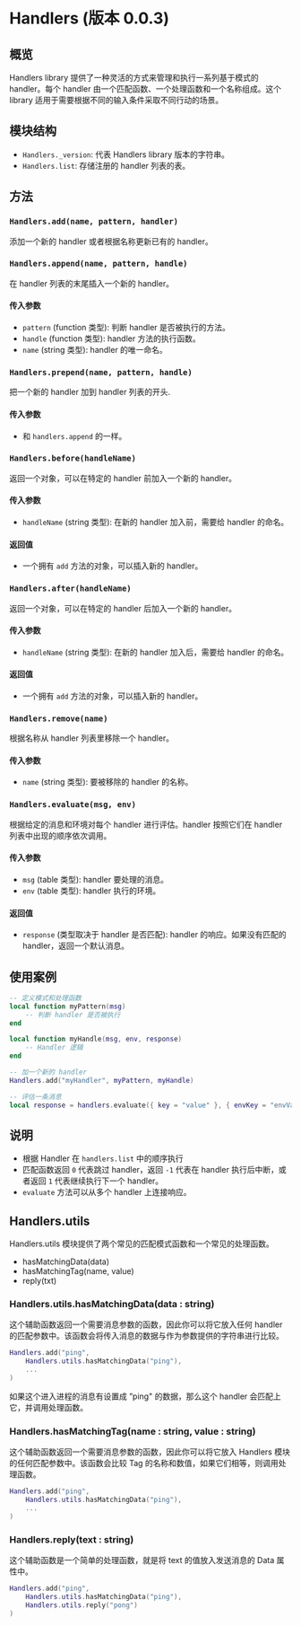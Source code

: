 # Handlers (版本 0.0.3)

## 概览

Handlers library 提供了一种灵活的方式来管理和执行一系列基于模式的 handler。每个 handler 由一个匹配函数、一个处理函数和一个名称组成。这个 library 适用于需要根据不同的输入条件采取不同行动的场景。

## 模块结构

- `Handlers._version`: 代表 Handlers library 版本的字符串。
- `Handlers.list`: 存储注册的 handler 列表的表。

## 方法

### `Handlers.add(name, pattern, handler)`

添加一个新的 handler 或者根据名称更新已有的 handler。

### `Handlers.append(name, pattern, handle)`

在 handler 列表的末尾插入一个新的 handler。

#### 传入参数

- `pattern` (function 类型): 判断 handler 是否被执行的方法。
- `handle` (function 类型): handler 方法的执行函数。
- `name` (string 类型): handler 的唯一命名。

### `Handlers.prepend(name, pattern, handle)`

把一个新的 handler 加到 handler 列表的开头.

#### 传入参数

- 和 `handlers.append` 的一样。

### `Handlers.before(handleName)`

返回一个对象，可以在特定的 handler 前加入一个新的 handler。

#### 传入参数

- `handleName` (string 类型): 在新的 handler 加入前，需要给 handler 的命名。

#### 返回值

- 一个拥有 `add` 方法的对象，可以插入新的 handler。

### `Handlers.after(handleName)`

返回一个对象，可以在特定的 handler 后加入一个新的 handler。

#### 传入参数

- `handleName` (string 类型): 在新的 handler 加入后，需要给 handler 的命名。

#### 返回值

- 一个拥有 `add` 方法的对象，可以插入新的 handler。

### `Handlers.remove(name)`

根据名称从 handler 列表里移除一个 handler。

#### 传入参数

- `name` (string 类型): 要被移除的 handler 的名称。

### `Handlers.evaluate(msg, env)`

根据给定的消息和环境对每个 handler 进行评估。handler 按照它们在 handler 列表中出现的顺序依次调用。

#### 传入参数

- `msg` (table 类型): handler 要处理的消息。
- `env` (table 类型): handler 执行的环境。

#### 返回值

- `response` (类型取决于 handler 是否匹配): handler 的响应。如果没有匹配的 handler，返回一个默认消息。

## 使用案例

```lua
-- 定义模式和处理函数
local function myPattern(msg)
    -- 判断 handler 是否被执行
end

local function myHandle(msg, env, response)
    -- Handler 逻辑
end

-- 加一个新的 handler
Handlers.add("myHandler", myPattern, myHandle)

-- 评估一条消息
local response = handlers.evaluate({ key = "value" }, { envKey = "envValue" })
```

## 说明

- 根据 Handler 在 `handlers.list` 中的顺序执行
- 匹配函数返回 `0` 代表跳过 handler，返回 `-1` 代表在 handler 执行后中断，或者返回 `1` 代表继续执行下一个 handler。
- `evaluate` 方法可以从多个 handler 上连接响应。

## Handlers.utils

Handlers.utils 模块提供了两个常见的匹配模式函数和一个常见的处理函数。

- hasMatchingData(data)
- hasMatchingTag(name, value)
- reply(txt)

### Handlers.utils.hasMatchingData(data : string)

这个辅助函数返回一个需要消息参数的函数，因此你可以将它放入任何 handler 的匹配参数中。该函数会将传入消息的数据与作为参数提供的字符串进行比较。

```lua
Handlers.add("ping",
    Handlers.utils.hasMatchingData("ping"),
    ...
)
```

如果这个进入进程的消息有设置成 ”ping" 的数据，那么这个 handler 会匹配上它，并调用处理函数。

### Handlers.hasMatchingTag(name : string, value : string)

这个辅助函数返回一个需要消息参数的函数，因此你可以将它放入 Handlers 模块的任何匹配参数中。该函数会比较 Tag 的名称和数值，如果它们相等，则调用处理函数。

```lua
Handlers.add("ping",
    Handlers.utils.hasMatchingData("ping"),
    ...
)
```

### Handlers.reply(text : string)

这个辅助函数是一个简单的处理函数，就是将 text 的值放入发送消息的 Data 属性中。

```lua
Handlers.add("ping",
    Handlers.utils.hasMatchingData("ping"),
    Handlers.utils.reply("pong")
)
```
